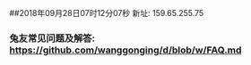 ##2018年09月28日07时12分07秒 新址: 159.65.255.75
### 兔友常见问题及解答: https://github.com/wanggonging/d/blob/w/FAQ.md
